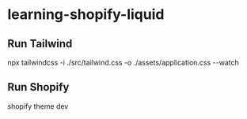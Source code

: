 # learning-shopify-liquid

## Run Tailwind

npx tailwindcss -i ./src/tailwind.css -o ./assets/application.css --watch

## Run Shopify
shopify theme dev